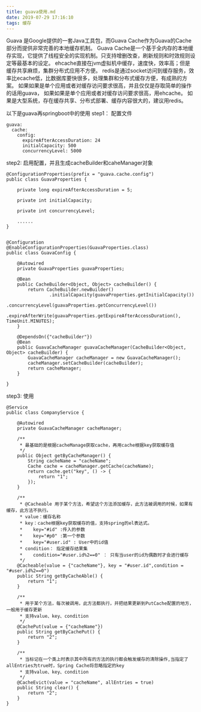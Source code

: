 ```yaml
---
title: guava使用.md
date: 2019-07-29 17:16:10
tags: 缓存
---
```


Guava 是Google提供的一套Java工具包，而Guava Cache作为Guava的Cache部分而提供非常完善的本地缓存机制。
             <!--more--> 
Guava Cache是一个基于全内存的本地缓存实现，它提供了线程安全的实现机制。只支持增删改查，刷新规则和时效规则设定等最基本的设定。
ehcache直接在jvm虚拟机中缓存，速度快，效率高；但是缓存共享麻烦，集群分布式应用不方便。
redis是通过socket访问到缓存服务，效率比ecache低，比数据库要快很多，处理集群和分布式缓存方便，有成熟的方案。
如果如果是单个应用或者对缓存访问要求很高，并且仅仅是存取简单的操作的话用guava，
如果如果是单个应用或者对缓存访问要求很高，用ehcache。
如果是大型系统，存在缓存共享、分布式部署、缓存内容很大的，建议用redis。



以下是guava再springboot中的使用
step1： 配置文件
```
guava:
  cache:
    config:
      expireAfterAccessDuration: 24
      initialCapacity: 500
      concurrencyLevel: 5000

```

step2: 启用配置，并且生成cacheBuilder和caheManager对象
```
@ConfigurationProperties(prefix = "guava.cache.config")
public class GuavaProperties {

    private long expireAfterAccessDuration = 5;

    private int initialCapacity;

    private int concurrencyLevel;

    ......
}


@Configuration
@EnableConfigurationProperties(GuavaProperties.class)
public class GuavaConfig {

    @Autowired
    private GuavaProperties guavaProperties;

    @Bean
    public CacheBuilder<Object, Object> cacheBuilder() {
        return CacheBuilder.newBuilder()
                .initialCapacity(guavaProperties.getInitialCapacity())
                .concurrencyLevel(guavaProperties.getConcurrencyLevel())
                .expireAfterWrite(guavaProperties.getExpireAfterAccessDuration(), TimeUnit.MINUTES);
    }

    @DependsOn({"cacheBuilder"})
    @Bean
    public GuavaCacheManager guavaCacheManager(CacheBuilder<Object, Object> cacheBuilder) {
        GuavaCacheManager cacheManager = new GuavaCacheManager();
        cacheManager.setCacheBuilder(cacheBuilder);
        return cacheManager;
    }

}

```

step3: 使用
```
@Service
public class CompanyService {

    @Autowired
    private GuavaCacheManager cacheManager;

    /**
     * 最基础的是根据cacheManage获取cache，再用cache根据key获取缓存值
     */
    public Object getByCacheManager() {
        String cacheName = "cacheName";
        Cache cache = cacheManager.getCache(cacheName);
        return cache.get("key", () -> {
            return "1";
        });
    }

    /**
     * @Cacheable 用于某个方法，希望这个方法添加缓存，此方法被调用的时候，如果有缓存，此方法不执行。
     * value：缓存名称
     * key：cache根据key获取缓存的值，支持spring的el表达式。
     *    key="#id" :传入的参数
     *    key="#p0" :第一个参数
     *    key="#user.id" : User中的id值
     * condition： 指定缓存结果集
     *    condition="#user.id%2==0" ： 只有当user的id为偶数时才会进行缓存
     */
    @Cacheable(value = {"cacheName"}, key = "#user.id",condition = "#user.id%2==0")
    public String getByCacheAble() {
        return "1";
    }

    /**
     * 用于某个方法，每次被调用，此方法都执行，并把结果更新到PutCache配置的地方，一般用于缓存更新
     * 支持value、key、condition
     */
    @CachePut(value = {"cacheName"})
    public String getByCachePut() {
        return "2";
    }

    /**
     * 当标记在一个类上时表示其中所有的方法的执行都会触发缓存的清除操作,当指定了allEntries为true时，Spring Cache将忽略指定的key
     * 支持value、key、condition
     */
    @CacheEvict(value = "cacheName", allEntries = true)
    public String clear() {
        return "2";
    }
}
```